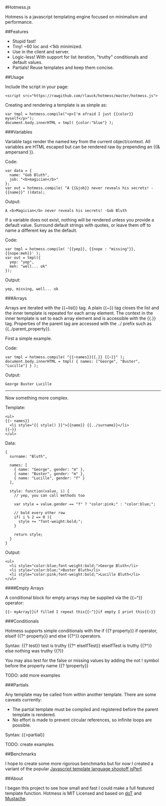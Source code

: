 #Hotmess.js

Hotmess is a javascript templating engine focused on minimalism and performance.

##Features

* Stupid fast!
* Tiny! ~60 loc and <1kb minimized.
* Use in the client and server.
* Logic-less! With support for list iteration, "truthy" conditionals and default values.
* Partials! Reuse templates and keep them concise.

##Usage

Include the script in your page:

    <script src="https://rawgithub.com/rlauck/hotmess/master/hotmess.js">

Creating and rendering a template is as simple as:
  
    var tmpl = hotmess.compile("<p>I'm afraid I just {{color}} myself</p>");
    document.body.innerHTML = tmpl( {color:"blue"} );

###Variables

Variable tags render the named key from the current object/context.
All variables are HTML escaped but can be rendered raw by prepending an {{&amp; ampersand }}.

Code:

    var data = {
      name: "Gob Bluth",
      job: "<b>magician</b>"
    };
    var out = hotmess.compile( "A {{&job}} never reveals his secrets! -{{name}}" )(data);

Output:

    A <b>Magician</b> never reveals his secrets! -Gob Bluth
    
If a variable does not exist, nothing will be rendered unless you provide a default value.
Surround default strings with quotes, or leave them off to name a different key as the default.

Code:

    var tmpl = hotmess.compile( '{{yep}}, {{nope : "missing"}}, {{nope:meh}}' );
    var out = tmpl({
      yep: "yep",
      meh: "well... ok"
    });

Output:

    yep, missing, well... ok

###Arrays

Arrays are iterated with the {{~list}} tag. A plain {{~}} tag closes the list and the inner template
is repeated for each array element. The context in the inner template is set to each array element and
is accessible with the {{.}} tag. Properties of the parent tag are accessed with
the ../ prefix such as {{../parent_property}}.

First a simple example.

Code:

    var tmpl = hotmess.compile( "{{~names}}{{.}} {{~}}" );
    document.body.innerHTML = tmpl( { names: ["George", "Buster", "Lucille"] } );
    
Output:

    George Buster Lucille

------

Now something more complex.
    
Template:

    <ul>
    {{~ names}}
      <li style="{{ style() }}">{{name}} {{../surname}}</li>
    {{~}}
    </ul>

Data:

    {
      surname: "Bluth",
      
      names: [
        { name: "George", gender: "m" },
        { name: "Buster", gender: "m" },
        { name: "Lucille", gender: "f" }
      ],
      
      style: function(value, i) {
        // yep, you can call methods too
        
        var style = value.gender == "f" ? "color:pink;" : "color:blue;";
        
        // bold every other row
        if( i % 2 == 0 ){
          style += "font-weight:bold;";
        }
        
        return style;
      }
    }
    
Output:

    <ul>
      <li style="color:blue;font-weight:bold;">George Bluth</li>
      <li style="color:blue;">Buster Bluth</li>
      <li style="color:pink;font-weight:bold;">Lucille Bluth</li>
    </ul>
    
####Empty Arrays

A conditional block for empty arrays may be supplied via the {{~^}} operator:

    {{~ myArray}}if filled I repeat this{{~^}}if empty I print this{{~}}
    
###Conditionals

Hotmess supports simple conditionals with the if {{? property}} if operator, elseif {{?^ property}} and else {{?^}} operators.

Syntax: {{? test}} test is truthy {{?^ elseIfTest}} elseIfTest is truthy {{?^}} else nothing was truthy {{?}}

You may also test for the false or missing values by adding the not ! symbol before the property name {{? !property}}

TODO: add more examples

###Partials

Any template may be called from within another template. There are some caveats currently:

* The partial template must be compiled and registered before the parent template is rendered.
* No effort is made to prevent circular references, so infinite loops are possible.

Syntax: {{>partial}}

TODO: create examples

##Benchmarks

I hope to create some more rigorous benchmarks but for now I created a variant of the popular
[Javascript template language shootoff jsPerf](http://jsperf.com/dom-vs-innerhtml-based-templating/836).

##About

I began this project to see how small and fast I could make a full featured template function.
Hotmess is MIT Licensed and based on [doT](https://github.com/olado/doT) and [Mustache](https://github.com/janl/mustache.js).

    
    
    


